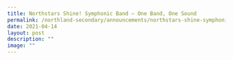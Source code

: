 ```yaml
---
title: Northstars Shine! Symphonic Band – One Band, One Sound
permalink: /northland-secondary/announcements/northstars-shine-symphonic-band-one-band-one-sound/
date: 2021-04-14
layout: post
description: ""
image: ""
---
```

